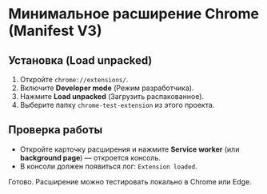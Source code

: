 # Минимальное расширение Chrome (Manifest V3)

## Установка (Load unpacked)
1. Откройте `chrome://extensions/`.
2. Включите **Developer mode** (Режим разработчика).
3. Нажмите **Load unpacked** (Загрузить распакованное).
4. Выберите папку `chrome-test-extension` из этого проекта.

## Проверка работы
- Откройте карточку расширения и нажмите **Service worker** (или **background page**) — откроется консоль.
- В консоли должен появиться лог: `Extension loaded`.

Готово. Расширение можно тестировать локально в Chrome или Edge.
